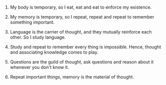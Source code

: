 1. My body is temporary, so I eat, eat and eat to enforce my existence.

2. My memory is temporary, so I repeat, repeat and repeat to remember something important.

3. Language is the carrier of  thought, and they mutually reinforce each other. So I study language.
4. Study and repeat to remember every thing is impossible. Hence, thought and associating knowledge comes to play.
5. Questions are the guild of thought, ask questions and reason about it whenever you don't know it.
6. Repeat important things, memory is the material of thought.
